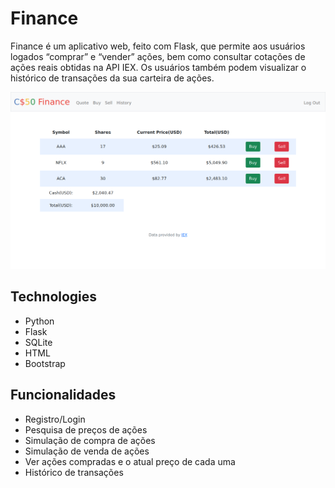 # Finance 

Finance é um aplicativo web, feito com Flask, que permite aos usuários logados “comprar” e “vender” ações, bem como consultar cotações de ações reais obtidas na API IEX. Os usuários também podem visualizar o histórico de transações da sua carteira de ações. 

<img src="screnshot.png" alt="screenshot of finance project" width="600px">

## Technologies
* Python
* Flask
* SQLite
* HTML
* Bootstrap

## Funcionalidades
* Registro/Login
* Pesquisa de preços de ações
* Simulação de compra de ações
* Simulação de venda de ações
* Ver ações compradas e o atual preço de cada uma
* Histórico de transações

